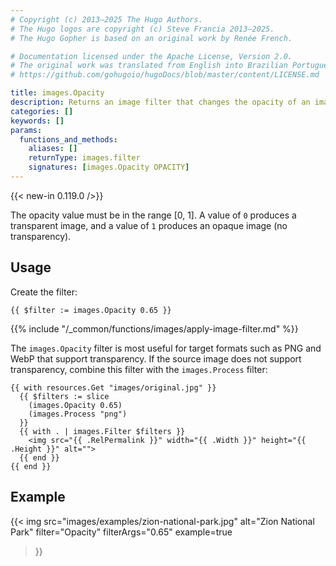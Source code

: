 ```yaml
---
# Copyright (c) 2013–2025 The Hugo Authors.
# The Hugo logos are copyright (c) Steve Francia 2013–2025.
# The Hugo Gopher is based on an original work by Renée French.

# Documentation licensed under the Apache License, Version 2.0.
# The original work was translated from English into Brazilian Portuguese.
# https://github.com/gohugoio/hugoDocs/blob/master/content/LICENSE.md

title: images.Opacity
description: Returns an image filter that changes the opacity of an image.
categories: []
keywords: []
params:
  functions_and_methods:
    aliases: []
    returnType: images.filter
    signatures: [images.Opacity OPACITY]
---
```


{{< new-in 0.119.0 />}}

The opacity value must be in the range [0, 1]. A value of `0` produces a transparent image, and a value of `1` produces an opaque image (no transparency).

## Usage

Create the filter:

```go-html-template
{{ $filter := images.Opacity 0.65 }}
```

{{% include "/_common/functions/images/apply-image-filter.md" %}}

The `images.Opacity` filter is most useful for target formats such as PNG and WebP that support transparency. If the source image does not support transparency, combine this filter with the `images.Process` filter:

```go-html-template
{{ with resources.Get "images/original.jpg" }}
  {{ $filters := slice
    (images.Opacity 0.65)
    (images.Process "png")
  }}
  {{ with . | images.Filter $filters }}
    <img src="{{ .RelPermalink }}" width="{{ .Width }}" height="{{ .Height }}" alt="">
  {{ end }}
{{ end }}
```

## Example

{{< img
  src="images/examples/zion-national-park.jpg"
  alt="Zion National Park"
  filter="Opacity"
  filterArgs="0.65"
  example=true
>}}
